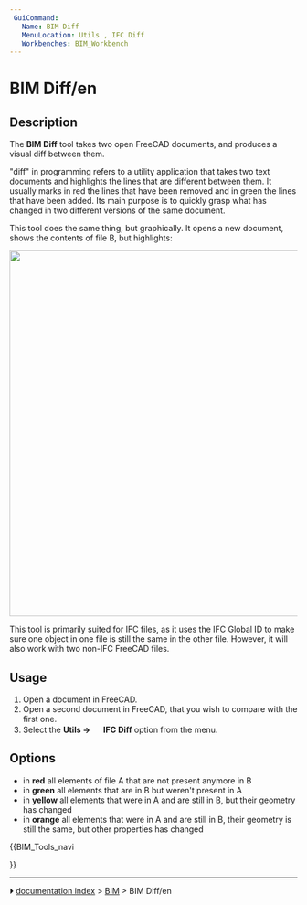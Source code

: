 ```yaml
---
 GuiCommand:
   Name: BIM Diff
   MenuLocation: Utils , IFC Diff
   Workbenches: BIM_Workbench
---
```


# BIM Diff/en

## Description

The **BIM Diff** tool takes two open FreeCAD documents, and produces a visual diff between them.

\"diff\" in programming refers to a utility application that takes two text documents and highlights the lines that are different between them. It usually marks in red the lines that have been removed and in green the lines that have been added. Its main purpose is to quickly grasp what has changed in two different versions of the same document.

This tool does the same thing, but graphically. It opens a new document, shows the contents of file B, but highlights:

<img alt="" src=images/BIM_Diff_example.jpg  style="width:640px;">

This tool is primarily suited for IFC files, as it uses the IFC Global ID to make sure one object in one file is still the same in the other file. However, it will also work with two non-IFC FreeCAD files.

## Usage

1.  Open a document in FreeCAD.
2.  Open a second document in FreeCAD, that you wish to compare with the first one.
3.  Select the **Utils → <img src="images/BIM_Diff.svg" width=16px> IFC Diff** option from the menu.

## Options

-   in **red** all elements of file A that are not present anymore in B
-   in **green** all elements that are in B but weren\'t present in A
-   in **yellow** all elements that were in A and are still in B, but their geometry has changed
-   in **orange** all elements that were in A and are still in B, their geometry is still the same, but other properties has changed





{{BIM_Tools_navi

}}



---
⏵ [documentation index](../README.md) > [BIM](BIM_Workbench.md) > BIM Diff/en

